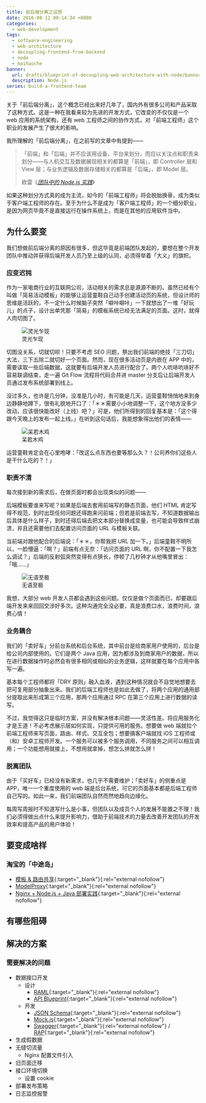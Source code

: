 ```yaml
---
title: 前后端分离之设想
date: 2016-08-12 00:14:34 +0800
categories:
  - web-development
tags:
  - software-engineering
  - web-architecture
  - decoupling-frontend-from-backend
  - node
  - maihaoche
banner:
  url: drafts/blueprint-of-decoupling-web-architecture-with-node/banner.jpg
  description: Node.js
series: build-a-frontend-team
---
```


关于「前后端分离」，这个概念已经出来好几年了，国内外有很多公司和产品采取了这种方式。这是一种在我看来较为先进的开发方式，它改变的不仅仅是一个 web 应用的系统架构，还有 web 工程师之间的协作方式，对「前端工程师」这个职业的发展产生了很大的影响。

我所理解的「前后端分离」，在之前写的文章中有提到——

<blockquote>
  <p>「前端」和「后端」并不应该用设备、平台来划分，而应以关注点和职责来划分——与人机交互及数据展现相关的都算是「前端」，即 Controller 层和 View 层；与业务逻辑及数据存储相关的都算是「后端」，即 Model 层。</p>
  <footer>欧雷《<cite><a href="/posts/working-with-node-in-team/">团队中的 Node.js 实践</a></cite>》</footer>
</blockquote>

如果这种划分方式真的成为主流，如今的「前端工程师」将会脱胎换骨，成为类似于客户端工程师的存在。至于为什么不是成为「客户端工程师」的一个细分职业，是因为网页毕竟不是直接运行在操作系统上，而是在其他的应用软件当中。

## 为什么要变

我们想做前后端分离的原因有很多，但这毕竟是前端团队发起的，要想在整个开发团队中推动并获得后端开发人员乃至上级的认同，必须得举着「大义」的旗帜。

### 应变迟钝

作为一家电商行业的互联网公司，活动相关的需求总是源源不断的。虽然已经有个叫做「简易活动模板」的能够让运营童鞋自己动手创建活动页的系统，但设计师的思维是活跃的，不一定什么时候脑子突然「噼咔噼咔」一下就想出了一堆「好玩儿」的点子，设计出单凭那「简易」的模板系统已经无法满足的页面。这时，就得人肉切图了。

<figure>
  <img src="{{ 'drafts/blueprint-of-decoupling-web-architecture-with-node/new-idea' | asset_path }}" alt="灵光乍现">
  <figcaption>灵光乍现</figcaption>
</figure>

切图没关系，切就切呗！只要不考虑 SEO 问题，祭出我们前端的绝技「三刀切」大法，三下五除二就切好一个页面。然而，现在很多活动页是内嵌在 APP 中的，需要读取一些后端数据，这就要有后端开发人员进行配合了。两个人吭哧吭哧好不容易联调结束，走一遍 Git Flow 流程将代码合并进 master 分支后让后端开发人员通过发布系统部署到线上。

没过多久，也许是几分钟，没准是几小时，有可能是几天，运营童鞋悄悄地来到身边静静地蹲下，很有礼貌地开口了：「＊＊需要小小地调整一下，这个地方没多少改动，应该很快能改好（上线）吧？」可是，他们所得到的回复基本是：「这个得跟今天晚上的发布一起上线。」在听到这句话后，我能想象得出他们的表情——

<figure>
  <img src="{{ 'drafts/blueprint-of-decoupling-web-architecture-with-node/petrified' | asset_path }}" alt="呆若木鸡">
  <figcaption>呆若木鸡</figcaption>
</figure>

运营童鞋肯定会在心里咆哮：「改这么点东西也要等那么久？！公司养你们这些人是干什么吃的？！」

### 职责不清

每次接到新的需求后，在做页面时都会出现类似的问题——

后端模板要谁来写呢？如果是后端去套用前端写的静态页面，他们 HTML 肯定写得不规范，到时出现任何问题还得跑来问前端；但若是前端去写，不知道数据输出后具体是什么样子，到时还得后端去把文本部分替换成变量，也可能会导致样式崩溃，并且还需要他们去配置访问页面的 URL 与模板关联。

当前端对跟他配合的后端说：「＊＊，你帮我把 URL 加一下。」后端童鞋不明所以，一脸懵逼：「啊？」前端有点无奈：「访问页面的 URL 啊，你不配置一下我怎么调试？」后端的反射弧突然变得有点狭长，停顿了几秒钟才从他嘴里冒出：「哦……」

<figure>
  <img src="{{ 'drafts/blueprint-of-decoupling-web-architecture-with-node/angry' | asset_path }}" alt="无语至极">
  <figcaption>无语至极</figcaption>
</figure>

我想，大部分 web 开发人员都会遇到这些问题。仅仅是做个页面而已，却要跟后端开发来来回回交涉好多次。这种沟通完全没必要，真是浪费口水，浪费时间，浪费心情！

### 业务耦合

我们的「卖好车」分前台系统和后台系统，其中前台是给商家用户使用的，后台是给公司内部使用的。它们是两个 Java 应用，因为都涉及到商家用户的数据，所以在进行数据操作时必然会有很多相同或相似的业务逻辑，这样就要在每个应用中各写一遍。

基本每个工程师都将「DRY 原则」融入血液，遇到这种情况就会不自觉地想要去把可复用部分抽象出来。我们的后端工程师也是如此去做了，将两个应用的通用部分提取出来形成第三个应用，那两个应用通过 RPC 在第三个应用上进行数据的读写。

不过，我觉得这只是临时方案，并没有解决根本问题——灵活性差。将应用服务化才是王道！不必考虑展示层如何实现，只提供可用的服务。想要做 web 端就拉个前端工程师来写页面，路由、样式、交互全包；想要搞客户端就找 iOS 工程师或（和）安卓工程师开发。一个服务可以被多个服务调用，不同服务之间可以相互调用；一个功能想用就接上，不想用就拿掉，想怎么拼就怎么拼！

### 脱离团队

由于「买好车」已经没有新需求，也几乎不需要维护；「卖好车」的侧重点是 APP，唯一一个重度使用的 web 端是后台系统，可它的页面基本都是后端工程师自己写的。如此一来，我们前端团队自然而然地趋向边缘化。

每周写周报时不知道写什么是小事，但团队以及成员个人的发展不能置之不理！我们必须得做出点什么来提升影响力，借助于前端技术的力量去改善开发团队的开发效率和提高产品的用户体验！

## 要变成啥样

### 淘宝的「中途岛」

* [模板 & 路由共享](http://blog.jobbole.com/65534/){:target="_blank"}{:rel="external nofollow"}
* [ModelProxy](http://blog.jobbole.com/65541/){:target="_blank"}{:rel="external nofollow"}
* [Nginx + Node.js + Java 部署实践](http://blog.jobbole.com/71675/){:target="_blank"}{:rel="external nofollow"}

## 有哪些阻碍

## 解决的方案

### 需要解决的问题

* 数据接口开发
    * 设计
        * [RAML](http://raml.org){:target="_blank"}{:rel="external nofollow"}
        * [API Blueprint](https://apiblueprint.org){:target="_blank"}{:rel="external nofollow"}
    * 开发
        * [JSON Schema](http://json-schema.org){:target="_blank"}{:rel="external nofollow"}
        * [Mock.js](http://mockjs.com){:target="_blank"}{:rel="external nofollow"}
        * [Swagger](http://swagger.io){:target="_blank"}{:rel="external nofollow"} / [RAP](http://rapapi.net/){:target="_blank"}{:rel="external nofollow"}
* 生成假数据
* 无缝切流量
    * Nginx 配置文件引入
* 旧页面迁移
* 接口环境切换
    * 设置 cookie
* 部署发布策略
* 日志监控报警
